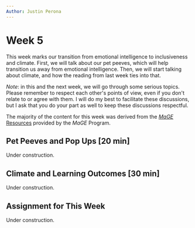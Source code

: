 ```yaml
---
Author: Justin Perona
---
```


# Week 5

This week marks our transition from emotional intelligence to inclusiveness and climate.
First, we will talk about our pet peeves, which will help transition us away from emotional intelligence.
Then, we will start talking about climate, and how the reading from last week ties into that.

*Note*: in this and the next week, we will go through some serious topics.
Please remember to respect each other's points of view, even if you don't relate to or agree with them.
I will do my best to facilitate these discussions, but I ask that you do your part as well to keep these discussions respectful.

The majority of the content for this week was derived from the [*MaGE* Resources](https://sites.google.com/mtholyoke.edu/mage-training-curriculum/home) provided by the *MaGE* Program.

## Pet Peeves and Pop Ups [20 min]

Under construction.

## Climate and Learning Outcomes [30 min]

Under construction.

## Assignment for This Week

Under construction.
